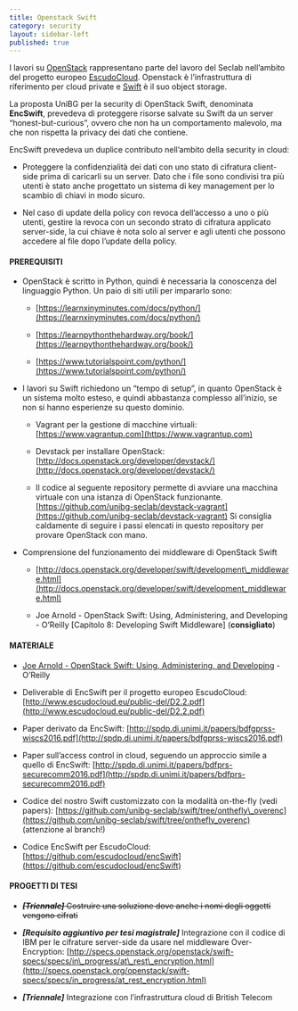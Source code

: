 ```yaml
---
title: Openstack Swift
category: security
layout: sidebar-left
published: true
---
```


I lavori su [OpenStack](https://www.openstack.org) rappresentano parte del
lavoro del Seclab nell’ambito del progetto europeo
[EscudoCloud](http://www.escudocloud.eu). Openstack è l’infrastruttura di
riferimento per cloud private e [Swift](http://swift.openstack.org) è il suo
object storage.

La proposta UniBG per la security di OpenStack Swift, denominata **EncSwift**,
prevedeva di proteggere risorse salvate su Swift da un server
“honest-but-curious”, ovvero che non ha un comportamento malevolo, ma che non
rispetta la privacy dei dati che contiene.

EncSwift prevedeva un duplice contributo nell’ambito della security in cloud:

-   Proteggere la confidenzialità dei dati con uno stato di cifratura
    client-side prima di caricarli su un server. Dato che i file sono condivisi
    tra più utenti è stato anche progettato un sistema di key management per lo
    scambio di chiavi in modo sicuro.

-   Nel caso di update della policy con revoca dell’accesso a uno o più utenti,
    gestire la revoca con un secondo strato di cifratura applicato server-side,
    la cui chiave è nota solo al server e agli utenti che possono accedere al
    file dopo l’update della policy.


#### PREREQUISITI

-   OpenStack è scritto in Python, quindi è necessaria la conoscenza del
    linguaggio Python. Un paio di siti utili per impararlo sono:

    -   [https://learnxinyminutes.com/docs/python/](https://learnxinyminutes.com/docs/python/)

    -   [https://learnpythonthehardway.org/book/](https://learnpythonthehardway.org/book/)

    -   [https://www.tutorialspoint.com/python/](https://www.tutorialspoint.com/python/)

-   I lavori su Swift richiedono un “tempo di setup”, in quanto OpenStack è un
    sistema molto esteso, e quindi abbastanza complesso all’inizio, se non si
    hanno esperienze su questo dominio.

    -   Vagrant per la gestione di macchine virtuali:
        [https://www.vagrantup.com](https://www.vagrantup.com)

    -   Devstack per installare OpenStack:
        [http://docs.openstack.org/developer/devstack/](http://docs.openstack.org/developer/devstack/)

    -   Il codice al seguente repository permette di avviare una macchina
        virtuale con una istanza di OpenStack funzionante.
        [https://github.com/unibg-seclab/devstack-vagrant](https://github.com/unibg-seclab/devstack-vagrant)
        Si consiglia caldamente di seguire i passi elencati in questo
        repository per provare OpenStack con mano.

-   Comprensione del funzionamento dei middleware di OpenStack Swift

    -   [http://docs.openstack.org/developer/swift/development\_middleware.html](http://docs.openstack.org/developer/swift/development_middleware.html)

    -   Joe Arnold - OpenStack Swift: Using, Administering, and Developing -
        O’Reilly \[Capitolo 8: Developing Swift Middleware\] (**consigliato**)


#### MATERIALE

-   [Joe Arnold - OpenStack Swift: Using, Administering, and
    Developing](http://shop.oreilly.com/product/0636920033288.do) - O’Reilly

-   Deliverable di EncSwift per il progetto europeo EscudoCloud:
    [http://www.escudocloud.eu/public-del/D2.2.pdf](http://www.escudocloud.eu/public-del/D2.2.pdf)

-   Paper derivato da EncSwift:
    [http://spdp.di.unimi.it/papers/bdfgprss-wiscs2016.pdf](http://spdp.di.unimi.it/papers/bdfgprss-wiscs2016.pdf)

-   Paper sull’access control in cloud, seguendo un approccio simile a quello
    di EncSwift:
    [http://spdp.di.unimi.it/papers/bdfprs-securecomm2016.pdf](http://spdp.di.unimi.it/papers/bdfprs-securecomm2016.pdf)

-   Codice del nostro Swift customizzato con la modalità on-the-fly (vedi
    papers):
    [https://github.com/unibg-seclab/swift/tree/onthefly\_overenc](https://github.com/unibg-seclab/swift/tree/onthefly_overenc)
    (attenzione al branch!)

-   Codice EncSwift per EscudoCloud:
    [https://github.com/escudocloud/encSwift](https://github.com/escudocloud/encSwift)


#### PROGETTI DI TESI

-   ~~***\[Triennale\]*** Costruire una soluzione dove anche i nomi degli
    oggetti vengono cifrati~~

-   ***\[Requisito aggiuntivo per tesi magistrale\]*** Integrazione con il
    codice di IBM per le cifrature server-side da usare nel middleware
    Over-Encryption:
    [http://specs.openstack.org/openstack/swift-specs/specs/in\_progress/at\_rest\_encryption.html](http://specs.openstack.org/openstack/swift-specs/specs/in_progress/at_rest_encryption.html)

-   ***\[Triennale\]*** Integrazione con l’infrastruttura cloud di British
    Telecom
